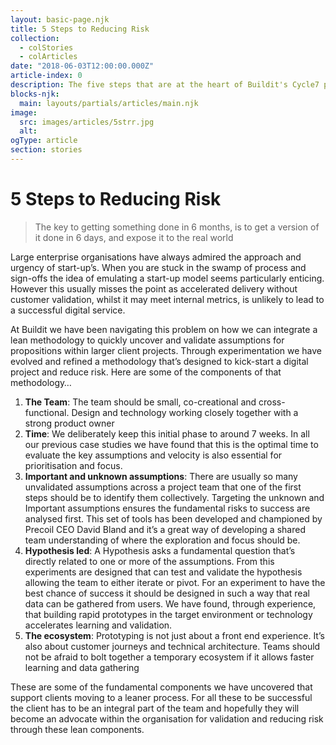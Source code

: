 ```yaml
---
layout: basic-page.njk
title: 5 Steps to Reducing Risk
collection:
  - colStories
  - colArticles
date: "2018-06-03T12:00:00.000Z"
article-index: 0
description: The five steps that are at the heart of Buildit's Cycle7 process
blocks-njk:
  main: layouts/partials/articles/main.njk
image:
  src: images/articles/5strr.jpg
  alt: 
ogType: article
section: stories
---
```

# 5 Steps to Reducing Risk

>The key to getting something done in 6 months, is to get a version of it done in 6 days, and expose it to the real world

<!-- via [John Cutler](https://twitter.com/johncutlefish/status/1134917251335954433) -->

Large enterprise organisations have always admired the approach and urgency of start-up’s. When you are stuck in the swamp of process and sign-offs the idea of emulating a start-up model seems particularly enticing. However this usually misses the point as accelerated delivery without customer validation, whilst it may meet internal metrics, is unlikely to lead to a successful digital service.

At Buildit we have been navigating this problem on how we can integrate a lean methodology to quickly uncover and validate assumptions for propositions within larger client projects. Through experimentation we have evolved and refined a methodology that’s designed to kick-start a digital project and reduce risk. Here are some of the components of that methodology…

1. **The Team**: The team should be small, co-creational and cross-functional. Design and technology working closely together with a strong product owner
2. **Time**: We deliberately keep this initial phase to around 7 weeks. In all our previous case studies we have found that this is the optimal time to evaluate the key assumptions and velocity is also essential for prioritisation and focus.
3. **Important and unknown assumptions**: There are usually so many unvalidated assumptions across a project team that one of the first steps should be to identify them collectively. Targeting the unknown and Important assumptions ensures the fundamental risks to success are analysed first. This set of tools has been developed and championed by Precoil CEO David Bland and it’s a great way of developing a shared team understanding of where the exploration and focus should be.
4. **Hypothesis led**: A Hypothesis asks a fundamental question that’s directly related to one or more of the assumptions. From this experiments are designed that can test and validate the hypothesis allowing the team to either iterate or pivot. For an experiment to have the best chance of success it should be designed in such a way that real data can be gathered from users. We have found, through experience, that building rapid prototypes in the target environment or technology accelerates learning and validation.
5. **The ecosystem**: Prototyping is not just about a front end experience. It’s also about customer journeys and technical architecture. Teams should not be afraid to bolt together a temporary ecosystem if it allows faster learning and data gathering

These are some of the fundamental components we have uncovered that support clients moving to a leaner process. For all these to be successful the client has to be an integral part of the team and hopefully they will become an advocate within the organisation for validation and reducing risk through these lean components.

<!-- Photo credit: https://unsplash.com/photos/7_kRuX1hSXM -->